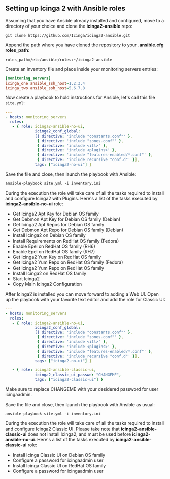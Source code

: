 ## Setting up Icinga 2 with Ansible roles

Assuming that you have Ansible already installed and configured, move to a directory of your choice and clone the **icinga2-ansible** repo:

`git clone https://github.com/Icinga/icinga2-ansible.git`

Append the path where you have cloned the repository to your **.ansible.cfg roles_path**:

`roles_path=/etc/ansible/roles:~/icinga2-ansible`

Create an inventory file and place inside your monitoring servers entries:

```ini
[monitoring_servers]
icinga_one ansible_ssh_host=1.2.3.4
icinga_two ansible_ssh_host=5.6.7.8
```

Now create a playbook to hold instructions for Ansible, let's call this file `site.yml`:

```yaml
---
- hosts: monitoring_servers
  roles:
   - { role: icinga2-ansible-no-ui,
             icinga2_conf_global:
             [{ directive: 'include "constants.conf"' },
              { directive: 'include "zones.conf"' },
              { directive: 'include <itl>' },
              { directive: 'include <plugins>' },
              { directive: 'include "features-enabled/*.conf"' },
              { directive: 'include_recursive "conf.d"' }],
             tags: ["icinga2-no-ui"] }
```

Save the file and close, then launch the playbook with Ansible:

`ansible-playbook site.yml -i inventory.ini`

During the execution the role will take care of all the tasks required to install and configure Icinga2 with Plugins. Here's a list of the tasks executed by **icinga2-ansible-no-ui** role:

* Get Icinga2 Apt Key for Debian OS family 
* Get Debmon Apt Key for Debian OS family (Debian) 
* Get Icinga2 Apt Repos for Debian OS family 
* Get Debmon Apt Repo for Debian OS family (Debian) 
* Install Icinga2 on Debian OS family 
* Install Requirements on RedHat OS family (Fedora) 
* Enable Epel on RedHat OS family (RH6) 
* Enable Epel on RedHat OS family (RH7) 
* Get Icinga2 Yum Key on RedHat OS family 
* Get Icinga2 Yum Repo on RedHat OS family (Fedora) 
* Get Icinga2 Yum Repo on RedHat OS family 
* Install Icinga2 on RedHat OS family 
* Start Icinga2 
* Copy Main Icinga2 Configuration 

After Icinga2 is installed you can move forward to adding a Web UI. Open up the playbook with your favorite text editor and add the role for Classic UI:

```yaml
---
- hosts: monitoring_servers
  roles:
   - { role: icinga2-ansible-no-ui,
             icinga2_conf_global:
             [{ directive: 'include "constants.conf"' },
              { directive: 'include "zones.conf"' },
              { directive: 'include <itl>' },
              { directive: 'include <plugins>' },
              { directive: 'include "features-enabled/*.conf"' },
              { directive: 'include_recursive "conf.d"' }],
             tags: ["icinga2-no-ui"] }

   - { role: icinga2-ansible-classic-ui,
             icinga2_classic_ui_passwd: "CHANGEME",
             tags: ["icinga2-classic-ui"] }

```

Make sure  to replace CHANGEME with your desidered password for user icingaadmin.

Save the file and close, then launch the playbook with Ansible as usual:

`ansible-playbook site.yml -i inventory.ini`

During the execution the role will take care of all the tasks required to install and configure Icinga2 Classic UI. Please take note that **icinga2-ansible-classic-ui** does not install Icinga2, and must be used before **icinga2-ansible-no-ui**. Here's a list of the tasks executed by **icinga2-ansible-classic-ui** role:

* Install Icinga Classic UI on Debian OS family 
* Configure a password for icingaadmin user 
* Install Icinga Classic UI on RedHat OS family 
* Configure a password for icingaadmin user 
